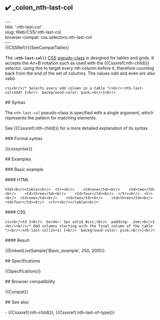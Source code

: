 ## ✔️ _colon_nth-last-col 
 ---<br/>title: ':nth-last-col'<br/>slug: Web/CSS/:nth-last-col<br/>browser-compat: css.selectors.nth-last-col<br/>---<br/>{{CSSRef}}{{SeeCompatTable}}<br/><br/>The **`:nth-last-col()`** [CSS](/en-US/docs/Web/CSS) [pseudo-class](/en-US/docs/Web/CSS/Pseudo-classes) is designed for tables and grids. It accepts the An+B notation such as used with the {{Cssxref(:nth-child)}} selector, using this to target every nth column before it, therefore counting back from the end of the set of columns. The values odd and even are also valid.<br/><br/>```css<br/>/* Selects every odd column in a table */<br/>:nth-last-col(odd) {<br/>  background-color: pink;<br/>}<br/>```<br/><br/>## Syntax<br/><br/>The `nth-last-col` pseudo-class is specified with a single argument, which represents the pattern for matching elements.<br/><br/>See {{Cssxref(:nth-child)}} for a more detailed explanation of its syntax.<br/><br/>### Formal syntax<br/><br/>{{csssyntax}}<br/><br/>## Examples<br/><br/>### Basic example<br/><br/>#### HTML<br/><br/>```html<br/><table><br/>  <tr><br/>    <td>one</td><br/>    <td>two</td><br/>    <td>three</td><br/>    <td>four</td><br/>  </tr><br/>  <tr><br/>  <td>one</td><br/>    <td>two</td><br/>    <td>three</td><br/>    <td>four</td><br/>  </tr><br/></table><br/>```<br/><br/>#### CSS<br/><br/>```css<br/>td {<br/>  border: 1px solid #ccc;<br/>  padding: .2em;<br/>}<br/><br/>/* Odd columns starting with the final column of the table */<br/>:nth-last-col(2n+1) {<br/>  background-color: pink;<br/>}<br/>```<br/><br/>#### Result<br/><br/>{{EmbedLiveSample('Basic_example', 250, 200)}}<br/><br/>## Specifications<br/><br/>{{Specifications}}<br/><br/>## Browser compatibility<br/><br/>{{Compat}}<br/><br/>## See also<br/><br/>- {{Cssxref(:nth-child)}}, {{Cssxref(:nth-last-of-type)}}<br/>